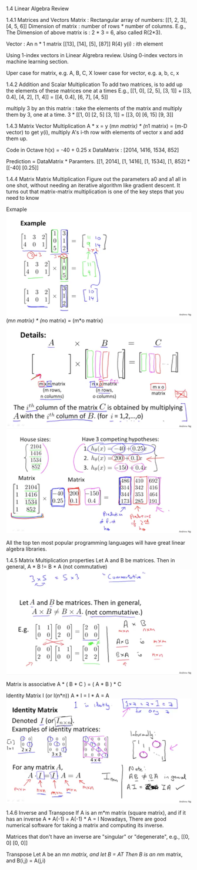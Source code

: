 1.4 Linear Algebra Review

1.4.1 Matrices and Vectors
Matrix : Rectangular array of numbers:
[[1, 2, 3],
[4, 5, 6]]
Dimension of matrix : number of rows * number of columns.
E.g., The Dimension of above matrix is : 2 * 3 = 6, also called R(2*3).

Vector : An n * 1 matrix
[[13],
[14],
[5],
[87]]
R(4)
y(i) : ith element

Using 1-index vectors in Linear Algrebra review.
Using 0-index vectors in machine learning section.

Uper case for matrix, e.g. A, B, C, X
lower case for vector, e.g. a, b, c, x


1.4.2 Addition and Scalar Multiplication
To add two matrices, is to add up the elements of these matrices one at a times
E.g., 
[[1, 0],
[2, 5],
[3, 1]]
+
[[3, 0.4],
[4, 2],
[1, 4]] = 
[[4, 0.4],
[6, 7],
[4, 5]]

multiply 3 by an this matrix : take the elements of the matrix and multiply them by 3, one at a time.
3 
* 
[[1, 0]
[2, 5]
[3, 1]] = 
[[3, 0]
[6, 15]
[9, 3]]

1.4.3 
Matrix Vector Multiplication
A * x = y
(m*n matrix) * (n*1 matrix) = (m-D vector)
to get y(i), multiply A's i-th row with elements of vector x and add them up.

Code in Octave
h(x) = -40 + 0.25 x
DataMatrix : 
[2014,
1416,
1534,
852]

Prediction = DataMatrix * Paramters.
[[1, 2014],
[1, 1416],
[1, 1534],
[1, 852]
* 
[[-40]
[0.25]]

1.4.4 Matrix Matrix Multiplication
Figure out the parameters a0 and a1 all in one shot, without needing an iterative algorithm like gradient descent. It turns out that matrix-matrix multiplication is one of the key steps that you need to know

Exmaple 
![](images/1.4.4_example.png?raw=true)
(m*n matrix) * (n*o matrix) = (m*o matrix)
![](images/1.4.4_mathExpress.png?raw=true)
![](images/1.4.4_Multi-hypothesesExample.png?raw=true)

All the top ten most popular programming languages will have great linear algebra libraries.

1.4.5 Matrix Multiplication properties
Let A and B be matrices. Then in general, A * B != B * A (not commutative)
![](images/1.4.5_notCommutive.png?raw=true)

Matrix is associative
A * ( B * C ) = ( A * B ) * C

Identity Matrix
I (or I(n*n))
A * I = I * A = A
![](images/1.4.5_IdentityMatrix.png?raw=true)

1.4.6 Inverse and Transpose
If A is an m*m matrix (square matrix), and if it has an inverse
A * A(-1) = A(-1) * A = I
Nowadays, There are good numerical software for taking a matrix and computing its inverse.

Matrices that don't have an inverse are "singular" or "degenerate", e.g.,
[[0, 0]
[0, 0]]

Transpose
Let A be an m*n matrix, and let B = AT
Then B is an n*m matrix, and
B(i,j) = A(j,i)



